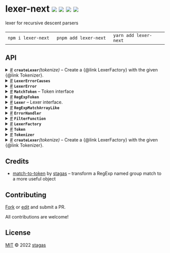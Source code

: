 <h1>
lexer-next <a href="https://npmjs.org/package/lexer-next"><img src="https://img.shields.io/badge/npm-v4.0.1-F00.svg?colorA=000"/></a> <a href="src"><img src="https://img.shields.io/badge/loc-87-FFF.svg?colorA=000"/></a> <a href="https://cdn.jsdelivr.net/npm/lexer-next@4.0.1/dist/lexer-next.min.js"><img src="https://img.shields.io/badge/brotli-847b-333.svg?colorA=000"/></a> <a href="LICENSE"><img src="https://img.shields.io/badge/license-MIT-F0B.svg?colorA=000"/></a>
</h1>

<p></p>

lexer for recursive descent parsers

<h4>
<table><tr><td title="Triple click to select and copy paste">
<code>npm i lexer-next </code>
</td><td title="Triple click to select and copy paste">
<code>pnpm add lexer-next </code>
</td><td title="Triple click to select and copy paste">
<code>yarn add lexer-next</code>
</td></tr></table>
</h4>

## API

<p>  <details id="createLexer$45" title="Function" ><summary><span><a href="#createLexer$45">#</a></span>  <code><strong>createLexer</strong></code><em>(tokenize)</em>     &ndash; Create a {@link LexerFactory} with the given {@link Tokenizer}.</summary>  <a href="src/index.ts#L100">src/index.ts#L100</a>  <ul>    <p>  <p>

It can be anything that, when called with an `input` string, returns an interface that conforms to
the `IterableIterator<RegExpMatchArray>` type as is returned, for example,
by [`String.prototype.matchAll(regexp)`](https://developer.mozilla.org/en-US/docs/Web/JavaScript/Reference/Global_Objects/String/matchAll)

</p>
  <details id="tokenize$47" title="Parameter" ><summary><span><a href="#tokenize$47">#</a></span>  <code><strong>tokenize</strong></code>     &ndash; A tokenizer Iterable factory.
</summary>    <ul><p><a href="#Tokenizer$15">Tokenizer</a></p>        </ul></details>  <p><strong>createLexer</strong><em>(tokenize)</em>  &nbsp;=&gt;  <ul><details id="__type$48" title="Function" ><summary><span><a href="#__type$48">#</a></span>  <em>(input)</em>    </summary>    <ul>    <p>    <details id="input$50" title="Parameter" ><summary><span><a href="#input$50">#</a></span>  <code><strong>input</strong></code>    </summary>    <ul><p>string</p>        </ul></details>  <p><strong></strong><em>(input)</em>  &nbsp;=&gt;  <ul><a href="#Lexer$19">Lexer</a></ul></p></p>    </ul></details></ul></p></p>    </ul></details><details id="LexerErrorCauses$52" title="Namespace" ><summary><span><a href="#LexerErrorCauses$52">#</a></span>  <code><strong>LexerErrorCauses</strong></code>    </summary>  <a href="src/causes.ts#L1">src/causes.ts#L1</a>  <ul>        <p>  <details id="LexerErrorCause$53" title="Class" ><summary><span><a href="#LexerErrorCause$53">#</a></span>  <code><strong>LexerErrorCause</strong></code>    </summary>  <a href="src/causes.ts#L3">src/causes.ts#L3</a>  <ul>        <p>  <details id="constructor$54" title="Constructor" ><summary><span><a href="#constructor$54">#</a></span>  <code><strong>constructor</strong></code><em>(message)</em>    </summary>  <a href="src/causes.ts#L5">src/causes.ts#L5</a>  <ul>    <p>  <details id="new LexerErrorCause$55" title="ConstructorSignature" ><summary><span><a href="#new LexerErrorCause$55">#</a></span>  <code><strong>new LexerErrorCause</strong></code><em>()</em>    </summary>    <ul><p><a href="#LexerErrorCause$53">LexerErrorCause</a></p>      <p>  <details id="message$56" title="Parameter" ><summary><span><a href="#message$56">#</a></span>  <code><strong>message</strong></code>    </summary>    <ul><p>string</p>        </ul></details></p>  </ul></details></p>    </ul></details><details id="message$58" title="Property" ><summary><span><a href="#message$58">#</a></span>  <code><strong>message</strong></code>    </summary>    <ul><p>string</p>        </ul></details><details id="name$57" title="Property" ><summary><span><a href="#name$57">#</a></span>  <code><strong>name</strong></code>  <span><span>&nbsp;=&nbsp;</span>  <code>'LexerErrorUnknown'</code></span>  </summary>  <a href="src/causes.ts#L4">src/causes.ts#L4</a>  <ul><p>string</p>        </ul></details></p></ul></details><details id="UnexpectedToken$59" title="Class" ><summary><span><a href="#UnexpectedToken$59">#</a></span>  <code><strong>UnexpectedToken</strong></code>    </summary>  <a href="src/causes.ts#L8">src/causes.ts#L8</a>  <ul>        <p>  <details id="constructor$60" title="Constructor" ><summary><span><a href="#constructor$60">#</a></span>  <code><strong>constructor</strong></code><em>(currentToken, expectedGroup, expectedValue)</em>    </summary>  <a href="src/causes.ts#L10">src/causes.ts#L10</a>  <ul>    <p>  <details id="new UnexpectedToken$61" title="ConstructorSignature" ><summary><span><a href="#new UnexpectedToken$61">#</a></span>  <code><strong>new UnexpectedToken</strong></code><em>()</em>    </summary>    <ul><p><a href="#UnexpectedToken$59">UnexpectedToken</a></p>      <p>  <details id="currentToken$62" title="Parameter" ><summary><span><a href="#currentToken$62">#</a></span>  <code><strong>currentToken</strong></code>    </summary>    <ul><p><a href="#Token$108">Token</a></p>        </ul></details><details id="expectedGroup$63" title="Parameter" ><summary><span><a href="#expectedGroup$63">#</a></span>  <code><strong>expectedGroup</strong></code>    </summary>    <ul><p>string</p>        </ul></details><details id="expectedValue$64" title="Parameter" ><summary><span><a href="#expectedValue$64">#</a></span>  <code><strong>expectedValue</strong></code>    </summary>    <ul><p>string</p>        </ul></details></p>  </ul></details></p>    </ul></details><details id="currentToken$66" title="Property" ><summary><span><a href="#currentToken$66">#</a></span>  <code><strong>currentToken</strong></code>    </summary>    <ul><p><a href="#Token$108">Token</a></p>        </ul></details><details id="expectedGroup$67" title="Property" ><summary><span><a href="#expectedGroup$67">#</a></span>  <code><strong>expectedGroup</strong></code>    </summary>    <ul><p>string</p>        </ul></details><details id="expectedValue$68" title="Property" ><summary><span><a href="#expectedValue$68">#</a></span>  <code><strong>expectedValue</strong></code>    </summary>    <ul><p>string</p>        </ul></details><details id="message$69" title="Property" ><summary><span><a href="#message$69">#</a></span>  <code><strong>message</strong></code>    </summary>    <ul><p>string</p>        </ul></details><details id="name$65" title="Property" ><summary><span><a href="#name$65">#</a></span>  <code><strong>name</strong></code>  <span><span>&nbsp;=&nbsp;</span>  <code>'LexerErrorUnexpectedToken'</code></span>  </summary>  <a href="src/causes.ts#L9">src/causes.ts#L9</a>  <ul><p>string</p>        </ul></details></p></ul></details></p></ul></details><details id="LexerError$1" title="Class" ><summary><span><a href="#LexerError$1">#</a></span>  <code><strong>LexerError</strong></code>    </summary>  <a href="src/index.ts#L15">src/index.ts#L15</a>  <ul>        <p>  <details id="constructor$2" title="Constructor" ><summary><span><a href="#constructor$2">#</a></span>  <code><strong>constructor</strong></code><em>(cause)</em>    </summary>  <a href="src/index.ts#L17">src/index.ts#L17</a>  <ul>    <p>  <details id="new LexerError$3" title="ConstructorSignature" ><summary><span><a href="#new LexerError$3">#</a></span>  <code><strong>new LexerError</strong></code><em>()</em>    </summary>    <ul><p><a href="#LexerError$1">LexerError</a></p>      <p>  <details id="cause$4" title="Parameter" ><summary><span><a href="#cause$4">#</a></span>  <code><strong>cause</strong></code>    </summary>    <ul><p><span>Error</span></p>        </ul></details></p>  </ul></details></p>    </ul></details><details id="cause$5" title="Property" ><summary><span><a href="#cause$5">#</a></span>  <code><strong>cause</strong></code>    </summary>  <a href="src/index.ts#L12">src/index.ts#L12</a>  <ul><p><a href="#UnexpectedToken$59">UnexpectedToken</a></p>        </ul></details><details id="name$6" title="Property" ><summary><span><a href="#name$6">#</a></span>  <code><strong>name</strong></code>  <span><span>&nbsp;=&nbsp;</span>  <code>'LexerError'</code></span>  </summary>  <a href="src/index.ts#L16">src/index.ts#L16</a>  <ul><p>string</p>        </ul></details></p></ul></details><details id="MatchToken$80" title="Class" ><summary><span><a href="#MatchToken$80">#</a></span>  <code><strong>MatchToken</strong></code>     &ndash; Token interface</summary>  <a href="src/work/stagas/match-to-token/dist/types/token.d.ts#L5">src/work/stagas/match-to-token/dist/types/token.d.ts#L5</a>  <ul>        <p>  <details id="constructor$86" title="Constructor" ><summary><span><a href="#constructor$86">#</a></span>  <code><strong>constructor</strong></code><em>(value, group, source)</em>    </summary>  <a href="src/work/stagas/match-to-token/dist/types/token.d.ts#L23">src/work/stagas/match-to-token/dist/types/token.d.ts#L23</a>  <ul>    <p>  <details id="new MatchToken$87" title="ConstructorSignature" ><summary><span><a href="#new MatchToken$87">#</a></span>  <code><strong>new MatchToken</strong></code><em>()</em>    </summary>    <ul><p><a href="#Token$80">Token</a></p>      <p>  <details id="value$88" title="Parameter" ><summary><span><a href="#value$88">#</a></span>  <code><strong>value</strong></code>    </summary>    <ul><p>string</p>        </ul></details><details id="group$89" title="Parameter" ><summary><span><a href="#group$89">#</a></span>  <code><strong>group</strong></code>    </summary>    <ul><p>string</p>        </ul></details><details id="source$90" title="Parameter" ><summary><span><a href="#source$90">#</a></span>  <code><strong>source</strong></code>    </summary>    <ul><p><a href="#RegExpMatchArrayLike$105">RegExpMatchArrayLike</a></p>        </ul></details></p>  </ul></details></p>    </ul></details><details id="group$91" title="Property" ><summary><span><a href="#group$91">#</a></span>  <code><strong>group</strong></code>     &ndash; The group it matched.</summary>  <a href="src/work/stagas/match-to-token/dist/types/token.d.ts#L10">src/work/stagas/match-to-token/dist/types/token.d.ts#L10</a>  <ul><p>string</p>        </ul></details><details id="source$96" title="Property" ><summary><span><a href="#source$96">#</a></span>  <code><strong>source</strong></code>     &ndash; The input string.</summary>  <a href="src/work/stagas/match-to-token/dist/types/token.d.ts#L22">src/work/stagas/match-to-token/dist/types/token.d.ts#L22</a>  <ul><p><a href="#RegExpMatchArrayLike$105">RegExpMatchArrayLike</a></p>        </ul></details><details id="index$94" title="Accessor" ><summary><span><a href="#index$94">#</a></span>  <code><strong>index</strong></code>    </summary>  <a href="src/work/stagas/match-to-token/dist/types/token.d.ts#L18">src/work/stagas/match-to-token/dist/types/token.d.ts#L18</a>  <ul>        </ul></details><details id="value$92" title="Accessor" ><summary><span><a href="#value$92">#</a></span>  <code><strong>value</strong></code>    </summary>  <a href="src/work/stagas/match-to-token/dist/types/token.d.ts#L14">src/work/stagas/match-to-token/dist/types/token.d.ts#L14</a>  <ul>        </ul></details><details id="as$101" title="Method" ><summary><span><a href="#as$101">#</a></span>  <code><strong>as</strong></code><em>(value, group)</em>    </summary>  <a href="src/work/stagas/match-to-token/dist/types/token.d.ts#L25">src/work/stagas/match-to-token/dist/types/token.d.ts#L25</a>  <ul>    <p>    <details id="value$103" title="Parameter" ><summary><span><a href="#value$103">#</a></span>  <code><strong>value</strong></code>    </summary>    <ul><p>string</p>        </ul></details><details id="group$104" title="Parameter" ><summary><span><a href="#group$104">#</a></span>  <code><strong>group</strong></code>    </summary>    <ul><p>string</p>        </ul></details>  <p><strong>as</strong><em>(value, group)</em>  &nbsp;=&gt;  <ul><a href="#Token$80">Token</a></ul></p></p>    </ul></details><details id="is$97" title="Method" ><summary><span><a href="#is$97">#</a></span>  <code><strong>is</strong></code><em>(group, value)</em>    </summary>  <a href="src/work/stagas/match-to-token/dist/types/token.d.ts#L24">src/work/stagas/match-to-token/dist/types/token.d.ts#L24</a>  <ul>    <p>    <details id="group$99" title="Parameter" ><summary><span><a href="#group$99">#</a></span>  <code><strong>group</strong></code>    </summary>    <ul><p>string</p>        </ul></details><details id="value$100" title="Parameter" ><summary><span><a href="#value$100">#</a></span>  <code><strong>value</strong></code>    </summary>    <ul><p>string</p>        </ul></details>  <p><strong>is</strong><em>(group, value)</em>  &nbsp;=&gt;  <ul>boolean</ul></p></p>    </ul></details><details id="create$81" title="Method" ><summary><span><a href="#create$81">#</a></span>  <code><strong>create</strong></code><em>(value, group, source)</em>    </summary>  <a href="src/work/stagas/match-to-token/dist/types/token.d.ts#L6">src/work/stagas/match-to-token/dist/types/token.d.ts#L6</a>  <ul>    <p>    <details id="value$83" title="Parameter" ><summary><span><a href="#value$83">#</a></span>  <code><strong>value</strong></code>    </summary>    <ul><p>string</p>        </ul></details><details id="group$84" title="Parameter" ><summary><span><a href="#group$84">#</a></span>  <code><strong>group</strong></code>    </summary>    <ul><p>string</p>        </ul></details><details id="source$85" title="Parameter" ><summary><span><a href="#source$85">#</a></span>  <code><strong>source</strong></code>    </summary>    <ul><p><a href="#RegExpMatchArrayLike$105">RegExpMatchArrayLike</a></p>        </ul></details>  <p><strong>create</strong><em>(value, group, source)</em>  &nbsp;=&gt;  <ul><a href="#Token$80">Token</a></ul></p></p>    </ul></details></p></ul></details><details id="RegExpToken$70" title="Class" ><summary><span><a href="#RegExpToken$70">#</a></span>  <code><strong>RegExpToken</strong></code>    </summary>  <a href="src/work/stagas/match-to-token/dist/types/index.d.ts#L17">src/work/stagas/match-to-token/dist/types/index.d.ts#L17</a>  <ul>        <p>  <details id="constructor$71" title="Constructor" ><summary><span><a href="#constructor$71">#</a></span>  <code><strong>constructor</strong></code><em>(pattern)</em>    </summary>    <ul>    <p>  <details id="new RegExpToken$72" title="ConstructorSignature" ><summary><span><a href="#new RegExpToken$72">#</a></span>  <code><strong>new RegExpToken</strong></code><em>()</em>    </summary>    <ul><p><a href="#RegExpToken$70">RegExpToken</a></p>      <p>  <details id="pattern$73" title="Parameter" ><summary><span><a href="#pattern$73">#</a></span>  <code><strong>pattern</strong></code>    </summary>    <ul><p>string | <span>RegExp</span></p>        </ul></details></p>  </ul></details><details id="new RegExpToken$74" title="ConstructorSignature" ><summary><span><a href="#new RegExpToken$74">#</a></span>  <code><strong>new RegExpToken</strong></code><em>()</em>    </summary>    <ul><p><a href="#RegExpToken$70">RegExpToken</a></p>      <p>  <details id="pattern$75" title="Parameter" ><summary><span><a href="#pattern$75">#</a></span>  <code><strong>pattern</strong></code>    </summary>    <ul><p>string</p>        </ul></details><details id="flags$76" title="Parameter" ><summary><span><a href="#flags$76">#</a></span>  <code><strong>flags</strong></code>    </summary>    <ul><p>string</p>        </ul></details></p>  </ul></details><details id="new RegExpToken$77" title="ConstructorSignature" ><summary><span><a href="#new RegExpToken$77">#</a></span>  <code><strong>new RegExpToken</strong></code><em>()</em>    </summary>    <ul><p><a href="#RegExpToken$70">RegExpToken</a></p>      <p>  <details id="pattern$78" title="Parameter" ><summary><span><a href="#pattern$78">#</a></span>  <code><strong>pattern</strong></code>    </summary>    <ul><p>string | <span>RegExp</span></p>        </ul></details><details id="flags$79" title="Parameter" ><summary><span><a href="#flags$79">#</a></span>  <code><strong>flags</strong></code>    </summary>    <ul><p>string</p>        </ul></details></p>  </ul></details></p>    </ul></details></p></ul></details><details id="Lexer$19" title="Interface" ><summary><span><a href="#Lexer$19">#</a></span>  <code><strong>Lexer</strong></code>     &ndash; Lexer interface.</summary>  <a href="src/index.ts#L42">src/index.ts#L42</a>  <ul>        <p>  <details id="accept$27" title="Method" ><summary><span><a href="#accept$27">#</a></span>  <code><strong>accept</strong></code><em>(group, value)</em>     &ndash; Advances position only when current <code>token.group</code> matches <code>group</code>,
and optionally when <code>token.value</code> matches <code>value</code>,
otherwise does nothing.</summary>    <ul>    <p>    <details id="group$29" title="Parameter" ><summary><span><a href="#group$29">#</a></span>  <code><strong>group</strong></code>     &ndash; The group name to examine</summary>    <ul><p>string</p>        </ul></details><details id="value$30" title="Parameter" ><summary><span><a href="#value$30">#</a></span>  <code><strong>value</strong></code>     &ndash; The value to match
</summary>    <ul><p>string</p>        </ul></details>  <p><strong>accept</strong><em>(group, value)</em>  &nbsp;=&gt;  <ul><code>null</code> | <a href="#Token$108">Token</a></ul></p></p>    </ul></details><details id="advance$20" title="Method" ><summary><span><a href="#advance$20">#</a></span>  <code><strong>advance</strong></code><em>()</em>     &ndash; Returns token under current position and advances.</summary>    <ul>    <p>      <p><strong>advance</strong><em>()</em>  &nbsp;=&gt;  <ul><a href="#Token$108">Token</a></ul></p></p>    </ul></details><details id="expect$31" title="Method" ><summary><span><a href="#expect$31">#</a></span>  <code><strong>expect</strong></code><em>(group, value)</em>     &ndash; Same as accept() except it throws when <code>token.group</code> does not match <code>group</code>,
or (optionally) when <code>token.value</code> does not match <code>value</code>,</summary>    <ul>    <p>    <details id="group$33" title="Parameter" ><summary><span><a href="#group$33">#</a></span>  <code><strong>group</strong></code>     &ndash; The group name to examine</summary>    <ul><p>string</p>        </ul></details><details id="value$34" title="Parameter" ><summary><span><a href="#value$34">#</a></span>  <code><strong>value</strong></code>     &ndash; The value to match
</summary>    <ul><p>string</p>        </ul></details>  <p><strong>expect</strong><em>(group, value)</em>  &nbsp;=&gt;  <ul><a href="#Token$108">Token</a></ul></p></p>    </ul></details><details id="filter$38" title="Method" ><summary><span><a href="#filter$38">#</a></span>  <code><strong>filter</strong></code><em>(fn)</em>     &ndash; Sets a filter function. The filter function receives a {@link Token} as first parameter.</summary>    <ul>    <p>    <details id="fn$40" title="Parameter" ><summary><span><a href="#fn$40">#</a></span>  <code><strong>fn</strong></code>    </summary>    <ul><p><a href="#FilterFunction$11">FilterFunction</a></p>        </ul></details>  <p><strong>filter</strong><em>(fn)</em>  &nbsp;=&gt;  <ul>void</ul></p></p>    </ul></details><details id="onerror$35" title="Method" ><summary><span><a href="#onerror$35">#</a></span>  <code><strong>onerror</strong></code><em>(fn)</em>     &ndash; Sets a function to handle errors. The error handler accepts an {@link Error} object.</summary>    <ul>    <p>    <details id="fn$37" title="Parameter" ><summary><span><a href="#fn$37">#</a></span>  <code><strong>fn</strong></code>    </summary>    <ul><p><a href="#ErrorHandler$7">ErrorHandler</a></p>        </ul></details>  <p><strong>onerror</strong><em>(fn)</em>  &nbsp;=&gt;  <ul>void</ul></p></p>    </ul></details><details id="peek$22" title="Method" ><summary><span><a href="#peek$22">#</a></span>  <code><strong>peek</strong></code><em>()</em>     &ndash; Returns token under current position.
When passed a <code>group</code> and maybe a <code>value</code> it will only return
the token if they match, otherwise will return <code>null</code>.</summary>    <ul>    <p>      <p><strong>peek</strong><em>()</em>  &nbsp;=&gt;  <ul><a href="#Token$108">Token</a></ul></p>  <details id="group$25" title="Parameter" ><summary><span><a href="#group$25">#</a></span>  <code><strong>group</strong></code>    </summary>    <ul><p>string</p>        </ul></details><details id="value$26" title="Parameter" ><summary><span><a href="#value$26">#</a></span>  <code><strong>value</strong></code>    </summary>    <ul><p>string</p>        </ul></details>  <p><strong>peek</strong><em>(group, value)</em>  &nbsp;=&gt;  <ul><code>false</code> | <a href="#Token$108">Token</a></ul></p></p>    </ul></details></p></ul></details><details id="RegExpMatchArrayLike$105" title="Interface" ><summary><span><a href="#RegExpMatchArrayLike$105">#</a></span>  <code><strong>RegExpMatchArrayLike</strong></code>    </summary>  <a href="src/work/stagas/match-to-token/dist/types/index.d.ts#L2">src/work/stagas/match-to-token/dist/types/index.d.ts#L2</a>  <ul>        <p>  <details id="index$106" title="Property" ><summary><span><a href="#index$106">#</a></span>  <code><strong>index</strong></code>    </summary>  <a href="src/work/stagas/match-to-token/dist/types/index.d.ts#L3">src/work/stagas/match-to-token/dist/types/index.d.ts#L3</a>  <ul><p>number</p>        </ul></details><details id="input$107" title="Property" ><summary><span><a href="#input$107">#</a></span>  <code><strong>input</strong></code>    </summary>  <a href="src/work/stagas/match-to-token/dist/types/index.d.ts#L4">src/work/stagas/match-to-token/dist/types/index.d.ts#L4</a>  <ul><p>string</p>        </ul></details></p></ul></details><details id="ErrorHandler$7" title="TypeAlias" ><summary><span><a href="#ErrorHandler$7">#</a></span>  <code><strong>ErrorHandler</strong></code>    </summary>  <a href="src/index.ts#L27">src/index.ts#L27</a>  <ul><p><details id="__type$8" title="Function" ><summary><span><a href="#__type$8">#</a></span>  <em>(error)</em>     &ndash; Error handler.</summary>    <ul>    <p>    <details id="error$10" title="Parameter" ><summary><span><a href="#error$10">#</a></span>  <code><strong>error</strong></code>     &ndash; The error object
</summary>    <ul><p><a href="#LexerError$1">LexerError</a></p>        </ul></details>  <p><strong></strong><em>(error)</em>  &nbsp;=&gt;  <ul>void</ul></p></p>    </ul></details></p>        </ul></details><details id="FilterFunction$11" title="TypeAlias" ><summary><span><a href="#FilterFunction$11">#</a></span>  <code><strong>FilterFunction</strong></code>    </summary>  <a href="src/index.ts#L35">src/index.ts#L35</a>  <ul><p><details id="__type$12" title="Function" ><summary><span><a href="#__type$12">#</a></span>  <em>(token)</em>     &ndash; Filter function.</summary>    <ul>    <p>    <details id="token$14" title="Parameter" ><summary><span><a href="#token$14">#</a></span>  <code><strong>token</strong></code>     &ndash; The token to match.</summary>    <ul><p><a href="#Token$108">Token</a></p>        </ul></details>  <p><strong></strong><em>(token)</em>  &nbsp;=&gt;  <ul>boolean</ul></p></p>    </ul></details></p>        </ul></details><details id="LexerFactory$41" title="TypeAlias" ><summary><span><a href="#LexerFactory$41">#</a></span>  <code><strong>LexerFactory</strong></code>    </summary>  <a href="src/index.ts#L89">src/index.ts#L89</a>  <ul><p><details id="__type$42" title="Function" ><summary><span><a href="#__type$42">#</a></span>  <em>(input)</em>     &ndash; Generate a {@link Lexer} for given input string.</summary>    <ul>    <p>    <details id="input$44" title="Parameter" ><summary><span><a href="#input$44">#</a></span>  <code><strong>input</strong></code>    </summary>    <ul><p>string</p>        </ul></details>  <p><strong></strong><em>(input)</em>  &nbsp;=&gt;  <ul><a href="#Lexer$19">Lexer</a></ul></p></p>    </ul></details></p>        </ul></details><details id="Token$108" title="TypeAlias" ><summary><span><a href="#Token$108">#</a></span>  <code><strong>Token</strong></code>    </summary>  <a href="src/work/stagas/match-to-token/dist/types/index.d.ts#L6">src/work/stagas/match-to-token/dist/types/index.d.ts#L6</a>  <ul><p><a href="#MatchToken$80">MatchToken</a> &amp; string</p>        </ul></details><details id="Tokenizer$15" title="TypeAlias" ><summary><span><a href="#Tokenizer$15">#</a></span>  <code><strong>Tokenizer</strong></code>    </summary>  <a href="src/index.ts#L37">src/index.ts#L37</a>  <ul><p><details id="__type$16" title="Function" ><summary><span><a href="#__type$16">#</a></span>  <em>(input)</em>    </summary>    <ul>    <p>    <details id="input$18" title="Parameter" ><summary><span><a href="#input$18">#</a></span>  <code><strong>input</strong></code>    </summary>    <ul><p>string</p>        </ul></details>  <p><strong></strong><em>(input)</em>  &nbsp;=&gt;  <ul><span>IterableIterator</span>&lt;<span>RegExpMatchArray</span>&gt;</ul></p></p>    </ul></details></p>        </ul></details><details id="createLexer$45" title="Function" ><summary><span><a href="#createLexer$45">#</a></span>  <code><strong>createLexer</strong></code><em>(tokenize)</em>     &ndash; Create a {@link LexerFactory} with the given {@link Tokenizer}.</summary>  <a href="src/index.ts#L100">src/index.ts#L100</a>  <ul>    <p>  <p>

It can be anything that, when called with an `input` string, returns an interface that conforms to
the `IterableIterator<RegExpMatchArray>` type as is returned, for example,
by [`String.prototype.matchAll(regexp)`](https://developer.mozilla.org/en-US/docs/Web/JavaScript/Reference/Global_Objects/String/matchAll)

</p>
  <details id="tokenize$47" title="Parameter" ><summary><span><a href="#tokenize$47">#</a></span>  <code><strong>tokenize</strong></code>     &ndash; A tokenizer Iterable factory.
</summary>    <ul><p><a href="#Tokenizer$15">Tokenizer</a></p>        </ul></details>  <p><strong>createLexer</strong><em>(tokenize)</em>  &nbsp;=&gt;  <ul><details id="__type$48" title="Function" ><summary><span><a href="#__type$48">#</a></span>  <em>(input)</em>    </summary>    <ul>    <p>    <details id="input$50" title="Parameter" ><summary><span><a href="#input$50">#</a></span>  <code><strong>input</strong></code>    </summary>    <ul><p>string</p>        </ul></details>  <p><strong></strong><em>(input)</em>  &nbsp;=&gt;  <ul><a href="#Lexer$19">Lexer</a></ul></p></p>    </ul></details></ul></p></p>    </ul></details></p>

## Credits

- [match-to-token](https://npmjs.org/package/match-to-token) by [stagas](https://github.com/stagas) &ndash; transform a RegExp named group match to a more useful object

## Contributing

[Fork](https://github.com/stagas/lexer-next/fork) or [edit](https://github.dev/stagas/lexer-next) and submit a PR.

All contributions are welcome!

## License

<a href="LICENSE">MIT</a> &copy; 2022 [stagas](https://github.com/stagas)

